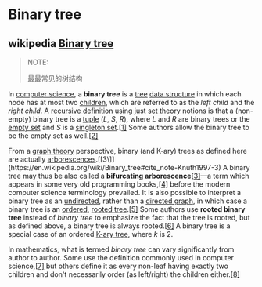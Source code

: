 # Binary tree

## wikipedia [Binary tree](https://en.wikipedia.org/wiki/Binary_tree)

> NOTE:
>
> 最最常见的树结构

In [computer science](https://en.wikipedia.org/wiki/Computer_science), a **binary tree** is a [tree](https://en.wikipedia.org/wiki/Tree_structure) [data structure](https://en.wikipedia.org/wiki/Data_structure) in which each node has at most two [children](https://en.wikipedia.org/wiki/Child_node), which are referred to as the *left child* and the *right child*. A [recursive definition](https://en.wikipedia.org/wiki/Recursive_definition) using just [set theory](https://en.wikipedia.org/wiki/Set_theory) notions is that a (non-empty) binary tree is a [tuple](https://en.wikipedia.org/wiki/Tuple) (*L*, *S*, *R*), where *L* and *R* are binary trees or the [empty set](https://en.wikipedia.org/wiki/Empty_set) and *S* is a [singleton set](https://en.wikipedia.org/wiki/Singleton_set).[[1\]](https://en.wikipedia.org/wiki/Binary_tree#cite_note-GarnierTaylor2009-1) Some authors allow the binary tree to be the empty set as well.[[2\]](https://en.wikipedia.org/wiki/Binary_tree#cite_note-Skiena2009-2)

From a [graph theory](https://en.wikipedia.org/wiki/Graph_theory) perspective, binary (and K-ary) trees as defined here are actually [arborescences](https://en.wikipedia.org/wiki/Arborescence_(graph_theory)).[[3\]](https://en.wikipedia.org/wiki/Binary_tree#cite_note-Knuth1997-3) A binary tree may thus be also called a **bifurcating arborescence**[[3\]](https://en.wikipedia.org/wiki/Binary_tree#cite_note-Knuth1997-3)—a term which appears in some very old programming books,[[4\]](https://en.wikipedia.org/wiki/Binary_tree#cite_note-Flores1971-4) before the modern computer science terminology prevailed. It is also possible to interpret a binary tree as an [undirected](https://en.wikipedia.org/wiki/Undirected_graph), rather than a [directed graph](https://en.wikipedia.org/wiki/Directed_graph), in which case a binary tree is an [ordered](https://en.wikipedia.org/wiki/Ordered_tree), [rooted tree](https://en.wikipedia.org/wiki/Rooted_tree).[[5\]](https://en.wikipedia.org/wiki/Binary_tree#cite_note-5) Some authors use **rooted binary tree** instead of *binary tree* to emphasize the fact that the tree is rooted, but as defined above, a binary tree is always rooted.[[6\]](https://en.wikipedia.org/wiki/Binary_tree#cite_note-Mazur2010-6) A binary tree is a special case of an ordered [K-ary tree](https://en.wikipedia.org/wiki/K-ary_tree), where *k* is 2.

In mathematics, what is termed *binary tree* can vary significantly from author to author. Some use the definition commonly used in computer science,[[7\]](https://en.wikipedia.org/wiki/Binary_tree#cite_note-oem-7) but others define it as every non-leaf having exactly two children and don't necessarily order (as left/right) the children either.[[8\]](https://en.wikipedia.org/wiki/Binary_tree#cite_note-Foulds1992-8)

